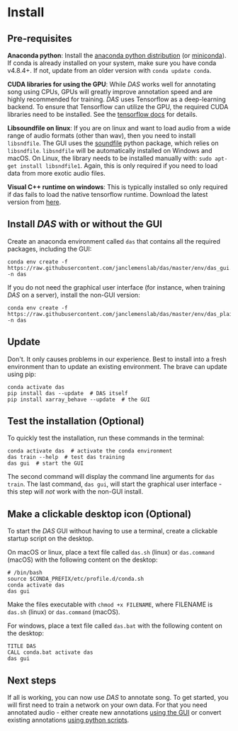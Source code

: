 # Install

## Pre-requisites


__Anaconda python__: Install the [anaconda python distribution](https://docs.anaconda.com/anaconda/install/) (or [miniconda](https://docs.conda.io/en/latest/miniconda.html)). If conda is already installed on your system, make sure you have conda v4.8.4+. If not, update from an older version with `conda update conda`.


<!-- ```shell
curl https://repo.continuum.io/miniconda/Miniconda3-latest-Linux-x86_64.sh -o miniconda.sh
sh miniconda.sh -b -p $HOME/miniconda
export PATH="$HOME/miniconda/bin:$PATH"
``` -->

__CUDA libraries for using the GPU__: While _DAS_ works well for annotating song using CPUs, GPUs will greatly improve annotation speed and are highly recommended for training. _DAS_ uses Tensorflow as a  deep-learning backend. To ensure that Tensorflow can utilize the GPU, the required CUDA libraries need to be installed. See the [tensorflow docs](https://www.tensorflow.org/install/gpu) for details.

__Libsoundfile on linux__: If you are on linux and want to load audio from a wide range of audio formats (other than wav), then you need to install `libsndfile`. The GUI uses the [soundfile](http://pysoundfile.readthedocs.io/) python package, which relies on `libsndfile`. `libsndfile` will be automatically installed on Windows and macOS. On Linux, the library needs to be installed manually with: `sudo apt-get install libsndfile1`. Again, this is only required if you need to load data from more exotic audio files.

__Visual C++ runtime on windows__: This is typically installed so only required if das fails to load the native tensorflow runtime. Download the latest version from [here](https://support.microsoft.com/en-us/help/2977003/the-latest-supported-visual-c-downloads).

## Install _DAS_ with or without the GUI
Create an anaconda environment called `das` that contains all the required packages, including the GUI:
```shell
conda env create -f https://raw.githubusercontent.com/janclemenslab/das/master/env/das_gui.yml -n das
```

If you do not need the graphical user interface (for instance, when training _DAS_ on a server), install the non-GUI version:
```shell
conda env create -f https://raw.githubusercontent.com/janclemenslab/das/master/env/das_plain.yml -n das
```

## Update
Don't. It only causes problems in our experience. Best to install into a fresh environment than to update an existing environment. The brave can update using pip:
```shell
conda activate das
pip install das --update  # DAS itself
pip install xarray_behave --update  # the GUI
```

## Test the installation (Optional)
To quickly test the installation, run these  commands in the terminal:
```shell
conda activate das  # activate the conda environment
das train --help  # test das training
das gui  # start the GUI
```
The second command will display the command line arguments for `das train`. The last command, `das gui`, will start the graphical user interface - this step will *not* work with the non-GUI install.

## Make a clickable desktop icon (Optional)
To start the _DAS_ GUI without having to use a terminal, create a clickable startup script on the desktop.

On macOS or linux, place a text file called `das.sh` (linux) or `das.command` (macOS) with the following content on the desktop:
```shell
# /bin/bash
source $CONDA_PREFIX/etc/profile.d/conda.sh
conda activate das
das gui
```
Make the files executable with `chmod +x FILENAME`, where FILENAME is `das.sh` (linux) or `das.command` (macOS).

For windows, place a text file called `das.bat` with the following content on the desktop:
```shell
TITLE DAS
CALL conda.bat activate das
das gui
```

## Next steps
If all is working, you can now use _DAS_ to annotate song. To get started, you will first need to train a network on your own data. For that you need annotated audio - either create new annotations [using the GUI](/tutorials_gui/tutorials_gui) or convert existing annotations [using python scripts](/tutorials/tutorials).
